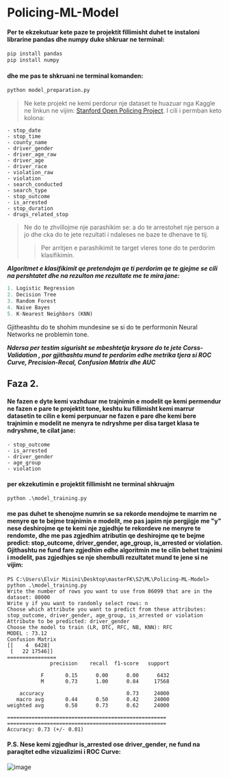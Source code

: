 # Policing-ML-Model

#### Per te ekzekutuar kete paze te projektit fillimisht duhet te instaloni librarine pandas dhe numpy duke shkruar ne terminal:
```python
pip install pandas
pip install numpy
```
#### dhe me pas te shkruani ne terminal komanden:
```python
python model_preparation.py
```

> Ne kete projekt ne kemi perdorur nje dataset te huazuar nga Kaggle ne linkun ne vijim: [Stanford Open Policing Project](https://www.kaggle.com/datasets/faressayah/stanford-open-policing-project).
I cili i permban keto kolona:
```jupiter
- stop_date
- stop_time
- county_name
- driver_gender
- driver_age_raw
- driver_age
- driver_race
- violation_raw
- violation
- search_conducted
- search_type
- stop_outcome
- is_arrested
- stop_duration
- drugs_related_stop
```
> Ne do te zhvillojme nje parashikim se: a do te arrestohet nje person a jo dhe cka do te jete rezultati i ndaleses ne baze te dhenave te tij.
>> Per arritjen e parashikimit te target vleres tone do te perdorim klasifikimin.

***Algoritmet e klasifikimit qe pretendojm qe ti perdorim qe te gjejme se cili na pershtatet dhe na rezulton me rezultate me te mira jane:***
```python
1. Logistic Regression
2. Decision Tree
3. Random Forest
4. Naive Bayes
5. K-Nearest Neighbors (KNN)
```



Gjitheashtu do te shohim mundesine se si do te performonin Neural Networks ne problemin tone.

***Ndersa per testim sigurisht se mbeshtetja krysore do te jete Corss-Validation , por gjithashtu mund te perdorim edhe metrika tjera si ROC Curve, Precision-Recal, Confusion Matrix dhe AUC***


## Faza 2.

#### Ne fazen e dyte kemi vazhduar me trajnimin e modelit qe kemi permendur ne fazen e pare te projektit tone, keshtu ku fillimisht kemi marrur datasetin te cilin e kemi perpunuar ne fazen e pare dhe kemi bere trajnimin e modelit ne menyra te ndryshme per disa target klasa te ndryshme, te cilat jane:

```text
- stop_outcome
- is_arrested
- driver_gender
- age_group
- violation
```

#### per ekzekutimin e projektit fillimisht ne terminal shkruajm

```jupiter
python .\model_training.py
```
#### me pas duhet te shenojme numrin se sa rekorde mendojme te marrim ne menyre qe te bejme trajnimin e modelit, me pas japim nje pergjigje me "y" nese deshirojme qe te kemi nje zgjedhje te rekordeve ne menyre te rendomte, dhe me pas zgjedhim atributin qe deshirojme qe te bejme predict: stop_outcome, driver_gender, age_group, is_arrested or violation. Gjithashtu ne fund fare zgjedhim edhe algoritmin me te cilin behet trajnimi i modelit, pas zgjedhjes se nje shembulli rezultatet mund te jene si ne vijim:

```console
PS C:\Users\Elvir Misini\Desktop\masterFK\S2\ML\Policing-ML-Model> python .\model_training.py
Write the number of rows you want to use from 86099 that are in the dataset: 80000
Write y if you want to randomly select rows: n
Choose which attribute you want to predict from these attributes: stop_outcome, driver_gender, age_group, is_arrested or violation
Attribute to be predicted: driver_gender
Choose the model to train (LR, DTC, RFC, NB, KNN): RFC
MODEL : 73.12
Confusion Matrix
[[    4  6428]
 [   22 17546]]
================
              precision    recall  f1-score   support

           F       0.15      0.00      0.00      6432
           M       0.73      1.00      0.84     17568

    accuracy                           0.73     24000
   macro avg       0.44      0.50      0.42     24000
weighted avg       0.58      0.73      0.62     24000

====================================================
====================================================
Accuracy: 0.73 (+/- 0.01)
```

#### P.S. Nese kemi zgjedhur is_arrested ose driver_gender, ne fund na paraqitet edhe vizualizimi i ROC Curve:

![image](https://user-images.githubusercontent.com/58117020/233801053-fb08ab7a-e48c-4e67-99d6-fdf99491554d.png)



